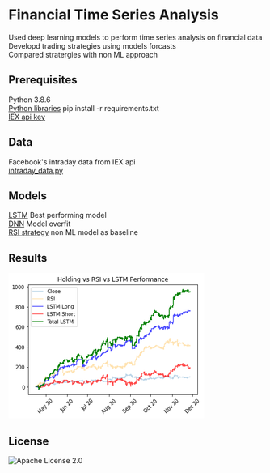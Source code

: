 # Financial Time Series Analysis
Used deep learning models to perform time series analysis on financial data  
Developd trading strategies using models forcasts  
Compared stratergies with non ML approach

## Prerequisites
Python 3.8.6  
[Python libraries](https://github.com/ctxj/Financial-Time-Series/blob/main/requirements.txt) pip install -r requirements.txt  
[IEX api key](https://iexcloud.io/core-data/)

## Data
Facebook's intraday data from IEX api  
[intraday_data.py](https://github.com/ctxj/Financial-Time-Series/blob/main/intraday_data.py)

## Models
[LSTM](https://github.com/ctxj/Financial-Time-Series/blob/main/lstm_fb.ipynb) Best performing model  
[DNN](https://github.com/ctxj/Financial-Time-Series/blob/main/fb_models.ipynb) Model overfit  
[RSI strategy](https://github.com/ctxj/Financial-Time-Series/blob/main/rsi_fb.ipynb) non ML model as baseline

## Results
![LSTM VS RSI](https://raw.githubusercontent.com/ctxj/Financial-Time-Series/main/img/results.png)

## License
![Apache License 2.0](https://img.shields.io/badge/License-Apache--License--2.0-yellow.svg)

